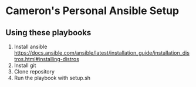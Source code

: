 # Cameron's Personal Ansible Setup

## Using these playbooks
1. Install ansible https://docs.ansible.com/ansible/latest/installation_guide/installation_distros.html#installing-distros
2. Install git
3. Clone repository
4. Run the playbook with setup.sh
